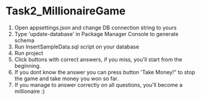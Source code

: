 # Task2_MillionaireGame

1. Open appsettings.json and change DB connection string to yours
2. Type 'update-database' in Package Manager Console to generate schema
3. Run InsertSampleData.sql script on your database
4. Run project
5. Click buttons with correct answers, if you miss, you'll start from the beginning. 
6. If you dont know the answer you can press button 'Take Money!" to stop the game and take money you won so far.
7. If you manage to answer correctly on all questions, you'll become a millionaire :)
